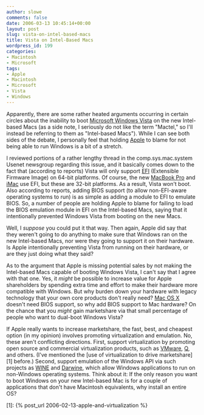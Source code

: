 ```yaml
---
author: slowe
comments: false
date: 2006-03-13 10:45:14+00:00
layout: post
slug: vista-on-intel-based-macs
title: Vista on Intel-Based Macs
wordpress_id: 199
categories:
- Macintosh
- Microsoft
tags:
- Apple
- Macintosh
- Microsoft
- Vista
- Windows
---
```


Apparently, there are some rather heated arguments occurring in certain circles about the inability to boot [Microsoft Windows Vista](http://www.microsoft.com/windowsvista/) on the new Intel-based Macs (as a side note, I seriously do not like the term "Mactel," so I'll instead be referring to them as "Intel-based Macs"). While I can see both sides of the debate, I personally feel that holding [Apple](http://www.apple.com/) to blame for not being able to run Windows is a bit of a stretch.

I reviewed portions of a rather lengthy thread in the comp.sys.mac.system Usenet newsgroup regarding this issue, and it basically comes down to the fact that (according to reports) Vista will only support [EFI](http://www.intel.com/technology/efi/) (Extensible Firmware Image) on 64-bit platforms. Of course, the new [MacBook Pro](http://www.apple.com/macbookpro/) and [iMac](http://www.apple.com/imac/) use EFI, but these are 32-bit platforms. As a result, Vista won't boot. Also according to reports, adding BIOS support (to allow non-EFI-aware operating systems to run) is as simple as adding a module to EFI to emulate BIOS. So, a number of people are holding Apple to blame for failing to load the BIOS emulation module in EFI on the Intel-based Macs, saying that it intentionally prevented Windows Vista from booting on the new Macs.

Well, I _suppose_ you could put it that way. Then again, Apple did say that they weren't going to do anything to make sure that Windows ran on the new Intel-based Macs, nor were they going to support it on their hardware. Is Apple intentionally preventing Vista from running on their hardware, or are they just doing what they said?

As to the argument that Apple is missing potential sales by not making the Intel-based Macs capable of booting Windows Vista, I can't say that I agree with that one. Yes, it _might_ be possible to increase value for Apple shareholders by spending extra time and effort to make their hardware more compatible with Windows. But why burden down your hardware with legacy technology that your own core products don't really need? [Mac OS X](http://www.apple.com/macosx/) doesn't need BIOS support, so why add BIOS support to Mac hardware? On the chance that you _might_ gain marketshare via that small percentage of people who want to dual-boot Windows Vista?

If Apple really wants to increase marketshare, the fast, best, and cheapest option (in my opinion) involves promoting virtualization and emulation. No, these aren't conflicting directions. First, support virtualization by promoting open source and commercial virtualization products, such as [VMware](http://www.vmware.com/), [Q](http://www.kberg.ch/q/index.php), and others. (I've mentioned the [use of virtualization to drive marketshare][1] before.) Second, support emulation of the Windows API via such projects as [WINE](http://www.winehq.com/) and [Darwine](http://darwine.opendarwin.org/), which allow Windows applications to run on non-Windows operating systems. Think about it: If the only reason you want to boot Windows on your new Intel-based Mac is for a couple of applications that don't have Macintosh equivalents, why install an entire OS?

[1]: {% post_url 2006-02-13-apple-and-virtualization %}
